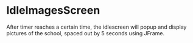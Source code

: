 # IdleImagesScreen
After timer reaches a certain time, the idlescreen will popup and display pictures of the school, spaced out by 5 seconds using JFrame.
